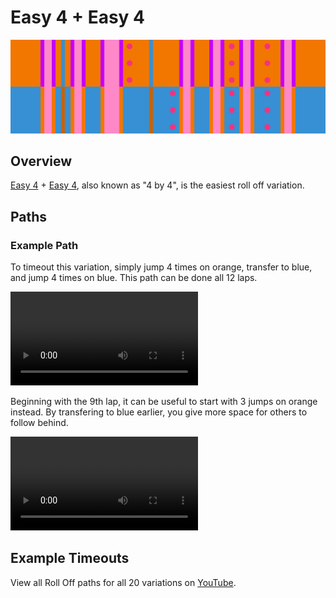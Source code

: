 # Easy 4 + Easy 4

![Easy 4 + Easy 4](../images/variations/easy-4-easy-4.jpg)

## Overview

[Easy 4](../rolls/easy-4.md#orange) + [Easy 4](../rolls/easy-4.md#blue), also known as "4 by 4", is the easiest roll off variation.

## Paths

### Example Path

To timeout this variation, simply jump 4 times on orange, transfer to blue, and jump 4 times on blue. This path can be done all 12 laps.

<video controls>
  <source src="../../images/variations/easy-4-easy-4-standard-path.mp4" type="video/mp4">
</video>

Beginning with the 9th lap, it can be useful to start with 3 jumps on orange instead. By transfering to blue earlier, you give more space for others to follow behind.

<video controls>
  <source src="../../images/variations/easy-4-easy-4-alternate-path.mp4" type="video/mp4">
</video>

## Example Timeouts

View all Roll Off paths for all 20 variations on [YouTube](https://www.youtube.com/playlist?list=PLG_QNSp9ZgJLWYSNl4vY26VJCZeOQHO1F).

